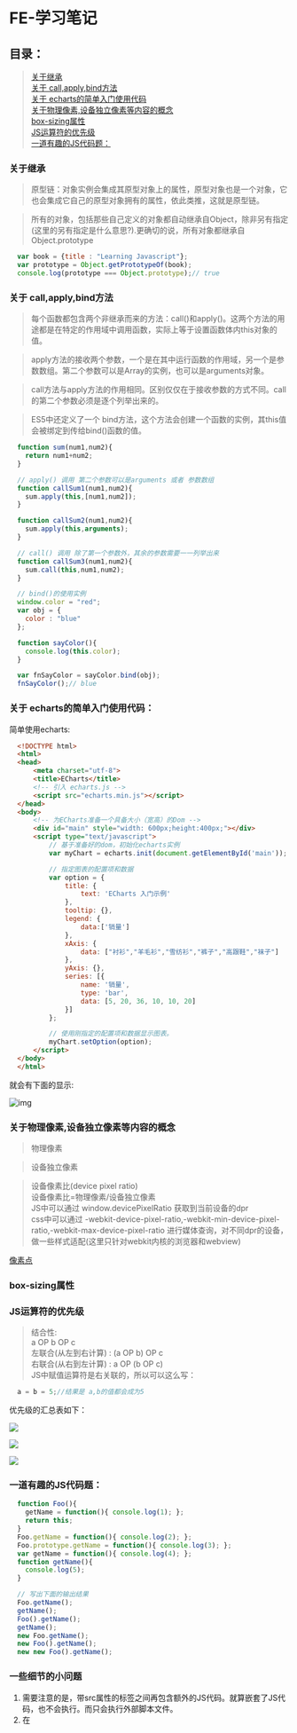 # FE-学习笔记  

## 目录：
> [关于继承](#inheritance)  
> [关于 call,apply,bind方法](#call_apply_bind)  
> [关于 echarts的简单入门使用代码](#about_echarts)  
> [关于物理像素,设备独立像素等内容的概念](#about_pixel)  
> [box-sizing属性](#box_sizing)  
> [JS运算符的优先级](#operator)  
> [一道有趣的JS代码题：](#js_problem_1)

### <span id="inheritance">关于继承 </span>

> 原型链：对象实例会集成其原型对象上的属性，原型对象也是一个对象，它也会集成它自己的原型对象拥有的属性，依此类推，这就是原型链。  

> 所有的对象，包括那些自己定义的对象都自动继承自Object，除非另有指定(这里的另有指定是什么意思?).更确切的说，所有对象都继承自 Object.prototype  

```javascript  
  var book = {title : "Learning Javascript"};
  var prototype = Object.getPrototypeOf(book);
  console.log(prototype === Object.prototype);// true
```  

### <span id="call_apply_bind">关于 call,apply,bind方法</span>  

> 每个函数都包含两个非继承而来的方法：call()和apply()。这两个方法的用途都是在特定的作用域中调用函数，实际上等于设置函数体内this对象的值。  

> apply方法的接收两个参数，一个是在其中运行函数的作用域，另一个是参数数组。第二个参数可以是Array的实例，也可以是arguments对象。  

> call方法与apply方法的作用相同。区别仅仅在于接收参数的方式不同。call的第二个参数必须是逐个列举出来的。  

> ES5中还定义了一个 bind方法，这个方法会创建一个函数的实例，其this值会被绑定到传给bind()函数的值。

```javascript
  function sum(num1,num2){
    return num1+num2;
  }

  // apply() 调用 第二个参数可以是arguments 或者 参数数组
  function callSum1(num1,num2){
    sum.apply(this,[num1,num2]);
  }

  function callSum2(num1,num2){
    sum.apply(this,arguments);
  }

  // call() 调用 除了第一个参数外，其余的参数需要一一列举出来
  function callSum3(num1,num2){
    sum.call(this,num1,num2);
  }

  // bind()的使用实例
  window.color = "red";
  var obj = {
    color : "blue"
  };

  function sayColor(){
    console.log(this.color);
  }

  var fnSayColor = sayColor.bind(obj);
  fnSayColor();// blue
```  

### <span id="about_echarts">关于 echarts的简单入门使用代码：</span>   

简单使用echarts:  

```html
  <!DOCTYPE html>
  <html>
  <head>
      <meta charset="utf-8">
      <title>ECharts</title>
      <!-- 引入 echarts.js -->
      <script src="echarts.min.js"></script>
  </head>
  <body>
      <!-- 为ECharts准备一个具备大小（宽高）的Dom -->
      <div id="main" style="width: 600px;height:400px;"></div>
      <script type="text/javascript">
          // 基于准备好的dom，初始化echarts实例
          var myChart = echarts.init(document.getElementById('main'));

          // 指定图表的配置项和数据
          var option = {
              title: {
                  text: 'ECharts 入门示例'
              },
              tooltip: {},
              legend: {
                  data:['销量']
              },
              xAxis: {
                  data: ["衬衫","羊毛衫","雪纺衫","裤子","高跟鞋","袜子"]
              },
              yAxis: {},
              series: [{
                  name: '销量',
                  type: 'bar',
                  data: [5, 20, 36, 10, 10, 20]
              }]
          };

          // 使用刚指定的配置项和数据显示图表。
          myChart.setOption(option);
      </script>
  </body>
  </html>
```  

就会有下面的显示:  

![img](http://p1.bqimg.com/567571/338ce06a302e95f6.png)  

### <span id="about_pixel">关于物理像素,设备独立像素等内容的概念</span>  
> 物理像素  

> 设备独立像素  

> 设备像素比(device pixel ratio)  
> 设备像素比=物理像素/设备独立像素  
> JS中可以通过 window.devicePixelRatio 获取到当前设备的dpr  
> css中可以通过 -webkit-device-pixel-ratio,-webkit-min-device-pixel-ratio,-webkit-max-device-pixel-ratio 进行媒体查询，对不同dpr的设备，做一些样式适配(这里只针对webkit内核的浏览器和webview)  

[像素点](http://www.html-js.com/article/Mobile-terminal-H5-mobile-terminal-HD-multi-screen-adaptation-scheme%203041)  

### <span id="box_sizing">box-sizing属性</span>  

### <span id="operator">JS运算符的优先级</span>  
> 结合性:  
a OP b OP c  
左联合(从左到右计算) : (a OP b) OP c  
右联合(从右到左计算) : a OP (b OP c)  
JS中赋值运算符是右关联的，所以可以这么写：  
```javascript
  a = b = 5;//结果是 a,b的值都会成为5
```  

优先级的汇总表如下：

![](http://p1.bqimg.com/567571/1744004bd4096de5.png)  

![](http://p1.bqimg.com/567571/a9879812e0ade85e.png)  

![](http://p1.bpimg.com/567571/d86c2b0a3d7f9811.png)  


### <span id="js_problem_1">一道有趣的JS代码题：</span>  
```javascript
  function Foo(){
    getName = function(){ console.log(1); };
    return this;
  }
  Foo.getName = function(){ console.log(2); };
  Foo.prototype.getName = function(){ console.log(3); };
  var getName = function(){ console.log(4); };
  function getName(){
    console.log(5);
  }

  // 写出下面的输出结果
  Foo.getName();
  getName();
  Foo().getName();
  getName();
  new Foo.getName();
  new Foo().getName();
  new new Foo().getName();
```  

### <span id="someNotes">一些细节的小问题</span>  
1. 需要注意的是，带src属性的<script>元素不应该在其<script>和</script>标签之间再包含额外的JS代码。就算嵌套了JS代码，也不会执行。而只会执行外部脚本文件。  
2. 在<script>元素中设置defer属性，相当于告诉浏览器立即下载，但延迟执行  

### 关于ES6的新特性：  
1. let,const,以及块级作用域：  
> const比较好理解，用于定义常量  
> 箭头函数语言简洁的特点使其特别适合用於单行回调函数的定义  

2. 模板字符串：  
> 两大特点：
> - 支持变量注入  
> - 支持换行  

3. 对象字面量扩展语法:  
> 方法属性省略 function  
> 支持 __proto__ 注入  
> 同名方法属性省略语法  
> 可以动态计算的属性名称  

4. 表达式解构  

### box-sizing属性：  
> border-box情况下，元素的内边距和边框不会影响元素的宽度  
> content-box情况下，元素的内边距和边框会影响元素的宽度  

### column-count和column-gap属性  

![](http://p1.bqimg.com/567571/083163c954f0aa4b.png)  

### 深浅拷贝一个对象  
> 浅拷贝一个对象，只拷贝一个对象的顶层的非object对象  
> 深拷贝一个对象，会一层一层拷贝直到最底层  
> jquery提供一个 extend方法可以实现浅拷贝和深拷贝:  
> 1.浅拷贝:  

```javascript
  var newObj = jQuery.extend({},oldObj);
```  

> 2.深拷贝:  

```javascript
  var newObj = jQuery.extend(true,{},oldObj);
```  


### 闭包常见用法:  
Modules,模块化。模块化能够让我们定义私有的实现细节(包括变量和方法)，使他们可以不受外部环境的污染，当然同时还能对外提供API接口。  

代码示例：  

```javascript
  function User(){
    var username,password;// 闭包

    function doLogin(user,pw){
      username = user;
      password = pw;
      // 执行剩余的登录操作
    }

    var publicAPI = {
      login : doLogin
    };

    // 放回公共的API
    return publicAPI;
  }

  // 创建一个 'User' 模块的实例
  var fred = User();
  fred.login("fred","12kelvin34");
```  

以上为什么不是用 new User()而是直接用 User()，原因在于这里的User并不是作为一个类的存在，而仅仅只是一个方法而已，所以在此是直接调用这个方法，而不是用new去实例化一个对象。用new不适合，也会浪费资源  

### 记录一个题目：  
写一个traverse函数,输出所有页面中宽度和高度大于50像素的节点:  

```javascript
  function traverse(node){
    // 利用到了递归遍历子节点
    var result = [];
    node = node || document.body;
    if(node.style){
      var width = parseInt(node.style.width) || 0;
      var height = parseInt(node.style.height) || 0;
      if(width>50 && height>50){
        result.push(node);
      }
    }
    var childNodes = node.childNodes;
    if(childNodes.length>0){
      for(var i=0;i<childNodes.length;i++){
        var tempNode = childNodes[i];
        result = result.concat(traverse(tempNode));
      }
    }
    return result;
  }

```

### 关于二叉树的前序遍历和中序遍历的JAVA实现:  

```java
  /**
   * Definition for a binary tree node.
   * public class TreeNode {
   *     int val;
   *     TreeNode left;
   *     TreeNode right;
   *     TreeNode(int x) { val = x; }
   * }
   */
   public class Solution{
     //  前序遍历
     public List<Integer> preorderTraversal(TreeNode root){
       List<Integer> list = new ArrayList<>();
       Stack<ListNode> stack = new Stack<>();
       while(root != null || !stack.empty()){
         while(root != null){
           list.add(root.val);
           stack.push(root);
           root = root.left;
         }
         root = stack.pop();
         root = root.right;
       }
       return list;
     }

    //  中序遍历
    public List<Integer> inorderTraversal(TreeNode root){
      List<Integer> list = new ArrayList<>();
      Stack<ListNode> stack = new Stack<>();
      while(root != null || !stack.empty()){
        while(root != null){
          stack.push(root);
          root = root.left;
        }
        root = stack.pop();
        list.add(root.val);
        root = root.right;
      }
    }
   }
```

### webpack中的两种 代码分离(code splitting)的方式  
1. 源码分离 ---- 为了缓存和并行加载  

2. 按需分析 ---- 按需进行代码分离  

### jquery ajax中支持的返回数据类型：  

dataType字段支持：

xml,html,script,json,jsonp,text  

### 常见浏览器端的存储技术：

cookie,WebStorage(localStorage,sessionStorage),userData,indexdDB

### 兼容性事件委托代码：  

```javascript
  document.addEventListener("click",function(e){
    e = e || window.event;
    var target = e.target || e.srcElement;
    // 需要默认事件
    e.preventDefault();
    // 阻止冒泡
    e.stopPropagation();
    // IE 下面执行下面的去取消默认事件和阻止冒泡
    //  e.returnValue = false;
    //  e.cancelBubble = true;
    switch(target):
      case : 1:
        // do something
      case : 2:
        // do something
      default:
        break;
  });
```

### JS设计模式

### 设计模式的类别(三种类别):

  - 创建型设计模式

    > 专注于处理对象创建机制

    包括：Constructor(构造器),Factory(工厂),Abstract(抽象),Prototype(原型),Singleton(单例),Builder(生成器)

  - 结构型设计模式

    > 专注于对象组合,不同对象之间建立关系

    包括：Decorator(装饰者),Facade(外观),Flyweight(享元),Adapter(适配器),Proxy(代理)

  - 行为设计模式

    > 行为模式专注于改善或简化系统中不同对象之间的通信

    包括：Iterator(迭代器),Mediator(中介者),Observer(观察者),Visitor(访问者)

### JS once function code  JS实现once函数-只执行一次的函数

```javascript 
function once(fn,context){
  var result;
  return function(){
    if(fn){
      result = fn.apply(context || this,arguments);
      fn = null;
    }
    return result;
  };
}

// use
var onlyOnce = once(function(){
  console.log("Do once!");
});

// can only do once!
onlyOnce();
onlyOnce();

```

###  Java List的使用

####  List的特点：

1. List长度可变，数组长度不可变

2. List中可以添加任何对象，包括自己定义的类

3. List是一个接口，不能直接实例化但是List下包含两个重要类ArrayList和LinkedList，需要通过ArrayList或者LinkedList才能实例化

4. 通过List.add(对象) 方法可以向集合添加任何类型的数据

5. 用List.get(索引序号) 方法从集合中取出数据  


### 准确获取屏幕的宽高尺寸

### Element.getBoundingClientRect()方法

返回元素的大小及其相对视口的位置


### 关于 callee

每一个函数又一个 arguments，arguments除了装有函数参数之外，还有一个 callee属性，这个属性是一个指针，指针指向拥有arguments对象的函数本身

下面是关于callee的一个应用示例：

典型的阶乘函数用到了递归方法：
```javascript
	function factorial(num){
		if(num<=1){
			return 1;
		}else{
			return num*factorial(num-1);
		}
	}
```

这里有一个问题就是，函数的执行与函数名耦合度太高了，为了降低函数执行与函数名字的耦合度，可以利用callee，然后解决这个问题，以后不管如何命名这个阶乘函数都可以：

```javascript
	function factorial(num){
		if(num<=1){
			return 1;
		}else{
			return num * arguments.callee(num-1);
		}
	}
```

### 关于ECMASCRIPT5 的属性类型：

ECMA5在定义只有内部才用的特性时，描述了属性的各种特征

ECMASCRIPT 中有两种属性：数据属性和访问器属性：

1.数据属性：

数据属性包含一个数据值的位置，在这个位置可以读取和写入值。数据属性有4个描述其行为的特性：

[[Configurable]]

[[Enumerable]]

[[Writable]]

[[Value]]

要修改属性默认的特性，必须使用ECMAScript 5的Object.defineProperty()方法, 该方法接收三个参数：属性所在的对象，属性的名字， 描述符对象。其中描述符对象的属性必须是：configurable,enumerable,writable和value。设置其中的一个或者多个值，可以修改对应的特性值。

2.访问器属性

访问器属性不包含数据值；它们包含一对getter和setter函数。在读取访问器属性时，会调用getter函数，这个函数负责返回有效的值。在写入访问器属性时，会调用setter函数并传入新值，这个函数负责决定如何处理数据。

访问器属性有如下4个特性：

[[Configurable]],[[Enumerable]],[[Get]],[[Set]]

访问器属性不能直接定义，必须使用Object.defineProperty()来定义。

3.定义多个属性：

方法：Object.defineProperties()


### 关于this

#### 关于this、有两个比较容易混淆、误解的地方

- Itself

很多时候 function 里面的 this 会被误解为指向function本身、实际上、这是错误的

- Its Scope

另一个比较会被误解的是、this指向的是function 的scope

### javascript 的scope

#### 什么是域

JS中、域指的是代码当前的上下文语境

#### 什么是全局域

当开始写第一行代码的时候、你正处于我们所说的全局域中、此时我们定义个变量、那它就被定义在全局域中：

```javascript
	// global scope
	var name = 'Kelvin';
```

#### 什么是本地域

本地域指那些在全局域中定义的域、一般只有一个全局域、定义在其中的每一个函数都有自己的本地域

任何定义在其他函数中的函数都有一个连接那个外部函数的本地域

```javascript
	// Scope A : Global scope out here
	var myFunc = function(){
		// Scope B : Local scope in here
	};
```

 任何属于本地域的物件对全局域都是不可见的、除非他们被暴露出去了

#### 函数域

在JS中所有的域都是并且只能被函数域所创建

#### 词法定义域

当我们在一个函数中再创建一个函数、这个内部的函数可以访问外部函数的属性、这被称为词法定义域或是闭包、有时也称作静态域

#### 域链

域链给一个已知的函数建立了作用域。

每一个被定义的函数都有自己的嵌套作用域、同时、任何被定义在其他函数中的函数都有一个本地域域连接着外部的函数、这种连接被称作链

这就是在代码中定义作用域的地方。当我们在处理一个变量的时候，JavaScript就会开始从最里层的域向外查找直到找到要找的那个变量、对象或函数。

#### 作用域和 this 关键字

每一个作用域都会根据函数的调用方式来绑定不同的this值

#### 用 call、apply和bind来改变作用域

看两个例子：

- 正常的this作用域

```javascript
	var links = document.querySelectorAll('nav li');
	for(var i=0;i<links.length;i++){
		console.log(this);// [object window]
	}	
```

- 利用call、apply来改变作用域

```javascript
	var links = document.querySelectorAll('nav li');
	for(var i=0;i < links.length;i++){
		(function(){
			console.log(this);
		}).call(links[i]);
	}
```

某些情况下请使用call或apply来执行函数、而不是像下面这样去执行：

```javascript
	myFunc();
```

使用 call或apply：

```javascript
	myFunc.call(scope);
```

#### bind() 方法

#### 私有域和公共域

很多语言都有共有域和私有域、javascript并没有这个机制、只能通过闭包来模拟

模块模式：

```javascript
	var module_1 = (function(){
		var _privateFunc = function(){};
	
		var publicFunc = function(){};

		var anotherPublicFunc = function(){};

		return {
			publicMethod : publicFuncm,
			anotherMethod : anotherPublicFunc
		}
	})();

	// call
	module_1.publicMethod();

```

#### 理解原型对象

无论什么时候、只要创建一个函数、就会根据一组特定的规则为该函数创建一个prototype属性、这个属性指向函数的原型对象

默认情况下、所有原型对象都会自动获得一个constructor（构造函数）属性、这个属性包含一个指向prototype属性所在函数的指针

相当于：function 都有一个 prototype 、prototype指向函数的原型对象、而每个原型对象都有一个constructor、它包含一个指向prototype属性所在函数的指针

#### 基于h5的上传图片组件开发思路

##### 基于FileReader和FormData.

##### 流程

1.init

初始化

2.render

渲染dom结构

3.upload

上传

#### 缩写的小技巧

- 当需要判断一个值不为null，undefined和空的时候,赋另一个值

下面是实例：

```javascript
	var a;
	var b = a || 'new';
	console.log(a);// undefined
	console.log(b);// new
	
	var c = 'old';
	var d = c || 'new';
	console.log(c);// old
	console.log(d);// old
```

#### ubuntu 下的mysql 卸载再重装

首先删除mysql:
sudo apt-get remove mysql-*
然后清理残留的数据
dpkg -l |grep ^rc|awk '{print $2}' |sudo xargs dpkg -P
它会跳出一个对话框，你选择yes就好了
然后安装mysql
sudo apt-get install mysql-client mysql-server
安装的时候会提示要设置root密码，如果你没有在卸载的时候去清理残留数据是不会提示你去设置root密码的
检查mysql是不是在运行
sudo service mysql status
一般安装完成之后都是会自动运行的。
如果没有运行你可以
sudo service mysql start
运行它




